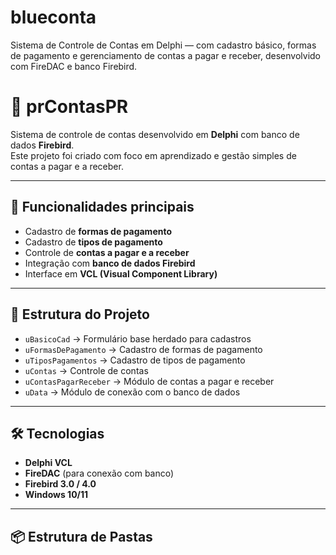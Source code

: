 # blueconta
Sistema de Controle de Contas em Delphi — com cadastro básico, formas de pagamento e gerenciamento de contas a pagar e receber, desenvolvido com FireDAC e banco Firebird.

# 💼 prContasPR

Sistema de controle de contas desenvolvido em **Delphi** com banco de dados **Firebird**.  
Este projeto foi criado com foco em aprendizado e gestão simples de contas a pagar e a receber.

---

## 🚀 Funcionalidades principais

- Cadastro de **formas de pagamento**
- Cadastro de **tipos de pagamento**
- Controle de **contas a pagar e a receber**
- Integração com **banco de dados Firebird**
- Interface em **VCL (Visual Component Library)**

---

## 🧩 Estrutura do Projeto

- `uBasicoCad` → Formulário base herdado para cadastros
- `uFormasDePagamento` → Cadastro de formas de pagamento
- `uTiposPagamentos` → Cadastro de tipos de pagamento
- `uContas` → Controle de contas
- `uContasPagarReceber` → Módulo de contas a pagar e receber
- `uData` → Módulo de conexão com o banco de dados

---

## 🛠️ Tecnologias

- **Delphi VCL**
- **FireDAC** (para conexão com banco)
- **Firebird 3.0 / 4.0**
- **Windows 10/11**

---

## 📦 Estrutura de Pastas

